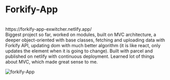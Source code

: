 # Forkify-App

<br>
https://forkify-app-exwitcher.netlify.app/
<br>
Biggest project so far, worked on modules, built on MVC architecture, a deeper object-oriented with base classes, fetching and uploading data with Forkify API, updating dom with much better algorithm (it is like react, only updates the element when it is going to change). Built with parcel and published on netlify with continuous deployment. Learned lot of things about MVC, which made great sense to me.


![forkify-App](https://user-images.githubusercontent.com/24496846/216212251-0cfa6855-4c0b-48f7-877a-926508504063.gif)
